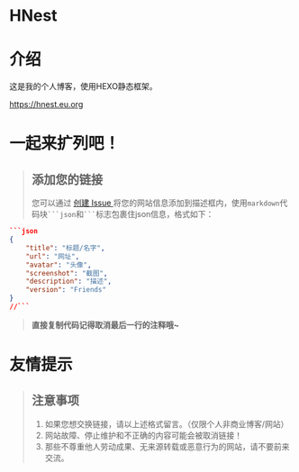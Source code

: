 # HNest

# 介绍
这是我的个人博客，使用HEXO静态框架。

https://hnest.eu.org

# 一起来扩列吧！

> ## 添加您的链接
> 您可以通过 [创建 Issue <i class="fa-regular fa-pen-to-square fa-fw"></i>](https://gitee.com/hnest/hnest/issues/new) 将您的网站信息添加到描述框内，使用`markdown`代码块` ```json `和` ``` `标志包裹住json信息，格式如下：

```json
```json
{
    "title": "标题/名字",
    "url": "网址",
    "avatar": "头像",
    "screenshot": "截图",
    "description": "描述",
    "version": "Friends"
}
//```
```

> <i class="fa-solid fa fa-quote-left fa-pull-left"></i> **直接复制代码记得取消最后一行的注释哦~**

# 友情提示

> ## 注意事项
> 1. 如果您想交换链接，请以上述格式留言。（仅限个人非商业博客/网站）
> 2. <i class="fa-solid fa-exclamation-triangle"></i>网站故障、停止维护和不正确的内容可能会被取消链接！
> 3. 那些不尊重他人劳动成果、无来源转载或恶意行为的网站，请不要前来交流。
